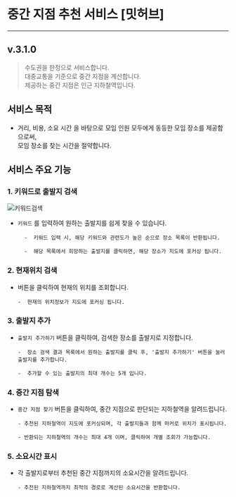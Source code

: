 # 중간 지점 추천 서비스 [밋허브]

---

## v.3.1.0

> 수도권을 한정으로 서비스합니다. <br>
> 대중교통을 기준으로 중간 지점을 계산합니다.<br>
> 제공하는 중간 지점은 인근 지하철역입니다.

## 서비스 목적

-   거리, 비용, 소요 시간 을 바탕으로 모임 인원 모두에게 동등한 모임 장소를 제공함으로써, <br>모임 장소를 찾는 시간을 절약합니다.

## 서비스 주요 기능

### 1. 키워드로 출발지 검색

![키워드검색](https://github.com/okonomiyakki/MEETHUB_frontend/assets/83577128/01d4270f-bb15-4a16-8456-1fd362d003b1)

-   `키워드` 를 입력하여 원하는 출발지를 쉽게 찾을 수 있습니다.

          -  키워드 입력 시, 해당 키워드와 관련도가 높은 순으로 장소 목록이 반환됩니다.

          -  해당 목록에서 희망하는 출발지를 클릭하면, 해당 장소가 지도에 포커싱 됩니다.

### 2. 현재위치 검색

-   버튼을 클릭하여 현재의 위치를 조회합니다.

        -  현재의 위치정보가 지도에 포커싱 됩니다.

### 3. 출발지 추가

-   `출발지 추가하기` 버튼을 클릭하여, 검색한 장소를 출발지로 지정합니다.

        -  장소 검색 결과 목록에서 원하는 출발지를 클릭 후, '출발지 추가하기' 버튼을 눌러 출발지를 추가합니다.

        -  추가할 수 있는 출발지의 최대 개수는 5개 입니다.

### 4. 중간 지점 탐색

-   `중간 지점 찾기` 버튼을 클릭하여, 중간 지점으로 판단되는 지하철역을 알려드립니다.

        - 추천된 지하철역이 지도에 포커싱되며, 각 출발지들과 함께 마커로 위치가 표시됩니다.

        - 반환되는 지하철역의 개수는 최대 4개 이며, 클릭하여 개별 조회가 가능합니다.

### 5. 소요시간 표시

-   각 출발지로부터 추천된 중간 지점까지의 소요시간을 알려드립니다.

        - 추천된 지하철역까지 최적의 경로로 계산된 소요시간을 반환합니다.

